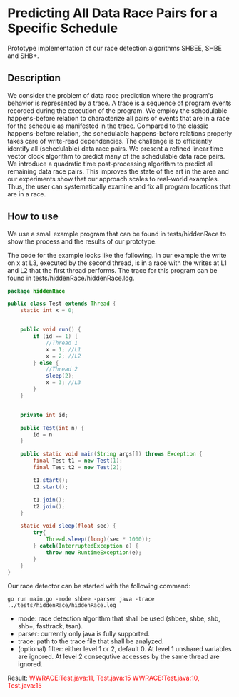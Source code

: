 # Predicting All Data Race Pairs for a Specific Schedule

Prototype implementation of our race detection algorithms SHBEE, SHBE and SHB+. 

## Description

  We consider the problem of data race prediction where the program's behavior
  is represented by a trace. A trace is a sequence of program events recorded
  during the execution of the program.
  We employ the schedulable happens-before relation to characterize
  all pairs of events that are in a race for the schedule as manifested in the trace.
  Compared to the classic happens-before relation, the schedulable happens-before relations
  properly takes care of write-read dependencies.
  The challenge is to efficiently identify all (schedulable) data race pairs.
  We present a refined linear time vector clock algorithm
  to predict many of the schedulable data race pairs.
  We introduce a quadratic time post-processing algorithm to predict
  all remaining data race pairs.
  This improves the state of the art in the area and our experiments
  show that our approach scales to real-world examples.
  Thus, the user can systematically examine and fix all program locations that are in a race.

## How to use

We use a small example program that can be found in tests/hiddenRace to show the process and the results of our prototype. 

The code for the example looks like the following. In our example the write on x at L3, executed by the second thread, is in a race with the writes at L1 and L2 that the first thread performs. 
The trace for this program can be found in tests/hiddenRace/hiddenRace.log.

```java
package hiddenRace

public class Test extends Thread {
    static int x = 0;


    public void run() {
        if (id == 1) {
            //Thread 1
            x = 1; //L1
            x = 2; //L2
        } else {
            //Thread 2
            sleep(2);
            x = 3; //L3
        }
    }


    private int id;

    public Test(int n) {
        id = n
    }

    public static void main(String args[]) throws Exception {
        final Test t1 = new Test(1);
        final Test t2 = new Test(2);

        t1.start();
        t2.start();

        t1.join();
        t2.join();
    }

    static void sleep(float sec) {
		try{
			Thread.sleep((long)(sec * 1000));
		} catch(InterruptedException e) {
			throw new RuntimeException(e);
		}
	}
}
```

Our race detector can be started with the following command:

```
go run main.go -mode shbee -parser java -trace ../tests/hiddenRace/hiddenRace.log
```

* mode: race detection algorithm that shall be used (shbee, shbe, shb, shb+, fasttrack, tsan).
* parser: currently only java is fully supported.
* trace: path to the trace file that shall be analyzed.
* (optional) filter: either level 1 or 2, default 0. At level 1 unshared variables are ignored. At level 2 consequtive accesses by the same thread are ignored.


Result: 
<span style="color:red">WWRACE:Test.java:11, Test.java:15</span>
<span style="color:red">WWRACE:Test.java:10, Test.java:15</span>

